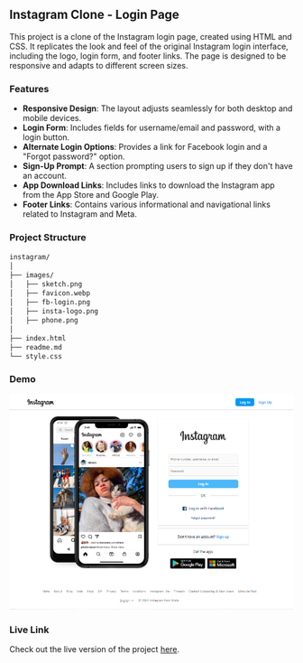 ## Instagram Clone - Login Page

This project is a clone of the Instagram login page, created using HTML and CSS. It replicates the look and feel of the original Instagram login interface, including the logo, login form, and footer links. The page is designed to be responsive and adapts to different screen sizes.

### Features
- **Responsive Design**: The layout adjusts seamlessly for both desktop and mobile devices.
- **Login Form**: Includes fields for username/email and password, with a login button.
- **Alternate Login Options**: Provides a link for Facebook login and a "Forgot password?" option.
- **Sign-Up Prompt**: A section prompting users to sign up if they don't have an account.
- **App Download Links**: Includes links to download the Instagram app from the App Store and Google Play.
- **Footer Links**: Contains various informational and navigational links related to Instagram and Meta.

### Project Structure

```
instagram/
│
├── images/
│   ├── sketch.png
│   ├── favicon.webp
│   ├── fb-login.png
│   ├── insta-logo.png
│   ├── phone.png
│
├── index.html
├── readme.md
└── style.css
```

### Demo
![Instagram Clone Login Page](./images/demo.png)

### Live Link
Check out the live version of the project [here](https://instaram.vercel.app/).

